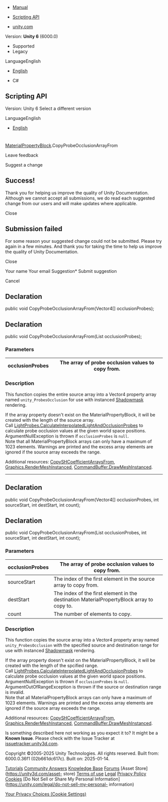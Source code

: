 [ ]()

  * [Manual](../Manual/index.html)
  * [Scripting API](../ScriptReference/index.html)

  * [unity.com](https://unity.com/)

Version: **Unity 6** (6000.0)

  * Supported
  * Legacy

LanguageEnglish

  * [English]()

  * C#

[ ](https://docs.unity3d.com)

## Scripting API

Version: Unity 6 Select a different version

LanguageEnglish

  * [English]()

#
[MaterialPropertyBlock](MaterialPropertyBlock.html).CopyProbeOcclusionArrayFrom

Leave feedback

Suggest a change

## Success!

Thank you for helping us improve the quality of Unity Documentation. Although
we cannot accept all submissions, we do read each suggested change from our
users and will make updates where applicable.

Close

## Submission failed

For some reason your suggested change could not be submitted. Please <a>try
again</a> in a few minutes. And thank you for taking the time to help us
improve the quality of Unity Documentation.

Close

Your name Your email Suggestion* Submit suggestion

Cancel

[ ]()

## Declaration

public void CopyProbeOcclusionArrayFrom(Vector4[] occlusionProbes);

## Declaration

public void CopyProbeOcclusionArrayFrom(List<Vector4> occlusionProbes);

### Parameters

occlusionProbes | The array of probe occlusion values to copy from.  
---|---  
  
### Description

This function copies the entire source array into a Vector4 property array
named `unity_ProbesOcclusion` for use with instanced
[Shadowmask](../Manual/LightMode-Mixed-Shadowmask.html) rendering.

If the array property doesn't exist on the MaterialPropertyBlock, it will be
created with the length of the source array.  
Call
[LightProbes.CalculateInterpolatedLightAndOcclusionProbes](LightProbes.CalculateInterpolatedLightAndOcclusionProbes.html)
to calculate probe occlusion values at the given world space positions.  
ArgumentNullException is thrown if `occlusionProbes` is `null`.  
Note that all MaterialPropertyBlock arrays can only have a maximum of 1023
elements. Warnings are printed and the excess array elements are ignored if
the source array exceeds the range.  
  
Additional resources:
[CopySHCoefficientArraysFrom](MaterialPropertyBlock.CopySHCoefficientArraysFrom.html),
[Graphics.RenderMeshInstanced](Graphics.RenderMeshInstanced.html),
[CommandBuffer.DrawMeshInstanced](Rendering.CommandBuffer.DrawMeshInstanced.html).

* * *

## Declaration

public void CopyProbeOcclusionArrayFrom(Vector4[] occlusionProbes, int
sourceStart, int destStart, int count);

## Declaration

public void CopyProbeOcclusionArrayFrom(List<Vector4> occlusionProbes, int
sourceStart, int destStart, int count);

### Parameters

occlusionProbes | The array of probe occlusion values to copy from.  
---|---  
sourceStart | The index of the first element in the source array to copy from.  
destStart | The index of the first element in the destination MaterialPropertyBlock array to copy to.  
count | The number of elements to copy.  
  
### Description

This function copies the source array into a Vector4 property array named
`unity_ProbesOcclusion` with the specified source and destination range for
use with instanced [Shadowmask](../Manual/LightMode-Mixed-Shadowmask.html)
rendering.

If the array property doesn't exist on the MaterialPropertyBlock, it will be
created with the length of the spcified range.  
Call
[LightProbes.CalculateInterpolatedLightAndOcclusionProbes](LightProbes.CalculateInterpolatedLightAndOcclusionProbes.html)
to calculate probe occlusion values at the given world space positions.  
ArgumentNullException is thrown if `occlusionProbes` is `null`.  
ArgumentOutOfRangeException is thrown if the source or destination range is
invalid.  
Note that all MaterialPropertyBlock arrays can only have a maximum of 1023
elements. Warnings are printed and the excess array elements are ignored if
the source array exceeds the range.  
  
Additional resources:
[CopySHCoefficientArraysFrom](MaterialPropertyBlock.CopySHCoefficientArraysFrom.html),
[Graphics.RenderMeshInstanced](Graphics.RenderMeshInstanced.html),
[CommandBuffer.DrawMeshInstanced](Rendering.CommandBuffer.DrawMeshInstanced.html).

Is something described here not working as you expect it to? It might be a
**Known Issue**. Please check with the Issue Tracker at
[issuetracker.unity3d.com](https://issuetracker.unity3d.com).

Copyright ©2005-2025 Unity Technologies. All rights reserved. Built from:
6000.0.36f1 (02b661dc617c). Built on: 2025-01-14.

[Tutorials](https://unity3d.com/learn) [Community
Answers](https://answers.unity3d.com) [Knowledge
Base](https://support.unity3d.com/hc/en-us)
[Forums](https://forum.unity3d.com) [Asset Store](https://unity3d.com/asset-
store) [Terms of use](https://docs.unity3d.com/Manual/TermsOfUse.html)
[Legal](https://unity.com/legal) [Privacy
Policy](https://unity.com/legal/privacy-policy)
[Cookies](https://unity.com/legal/cookie-policy) [Do Not Sell or Share My
Personal Information](https://unity.com/legal/do-not-sell-my-personal-
information)

[Your Privacy Choices (Cookie Settings)](javascript:void\(0\);)

